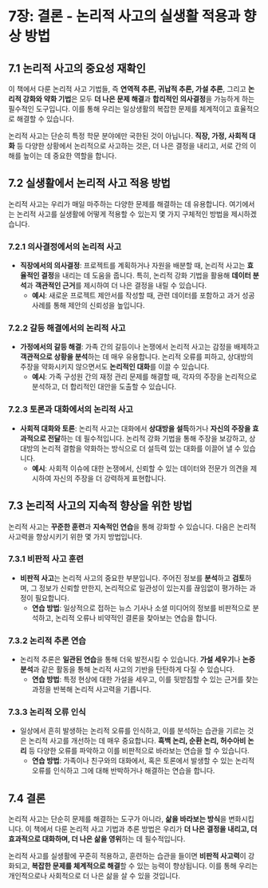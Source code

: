 
# 7장: 결론 - 논리적 사고의 실생활 적용과 향상 방법

## 7.1 논리적 사고의 중요성 재확인

이 책에서 다룬 논리적 사고 기법들, 즉 **연역적 추론, 귀납적 추론, 가설 추론**, 그리고 **논리적 강화와 약화 기법**은 모두 **더 나은 문제 해결**과 **합리적인 의사결정**을 가능하게 하는 필수적인 도구입니다. 이를 통해 우리는 일상생활의 복잡한 문제를 체계적이고 효율적으로 해결할 수 있습니다.

논리적 사고는 단순히 특정 학문 분야에만 국한된 것이 아닙니다. **직장, 가정, 사회적 대화** 등 다양한 상황에서 논리적으로 사고하는 것은, 더 나은 결정을 내리고, 서로 간의 이해를 높이는 데 중요한 역할을 합니다.

## 7.2 실생활에서 논리적 사고 적용 방법

논리적 사고는 우리가 매일 마주하는 다양한 문제를 해결하는 데 유용합니다. 여기에서는 논리적 사고를 실생활에 어떻게 적용할 수 있는지 몇 가지 구체적인 방법을 제시하겠습니다.

### 7.2.1 의사결정에서의 논리적 사고

* **직장에서의 의사결정**: 프로젝트를 계획하거나 자원을 배분할 때, 논리적 사고는 **효율적인 결정**을 내리는 데 도움을 줍니다. 특히, 논리적 강화 기법을 활용해 **데이터 분석**과 **객관적인 근거**를 제시하여 더 나은 결정을 내릴 수 있습니다.
   * **예시**: 새로운 프로젝트 제안서를 작성할 때, 관련 데이터를 포함하고 과거 성공 사례를 통해 제안의 신뢰성을 높입니다.

### 7.2.2 갈등 해결에서의 논리적 사고

* **가정에서의 갈등 해결**: 가족 간의 갈등이나 논쟁에서 논리적 사고는 감정을 배제하고 **객관적으로 상황을 분석**하는 데 매우 유용합니다. 논리적 오류를 피하고, 상대방의 주장을 약화시키지 않으면서도 **논리적인 대화**를 이끌 수 있습니다.
   * **예시**: 가족 구성원 간의 재정 관리 문제를 해결할 때, 각자의 주장을 논리적으로 분석하고, 더 합리적인 대안을 도출할 수 있습니다.

### 7.2.3 토론과 대화에서의 논리적 사고

* **사회적 대화와 토론**: 논리적 사고는 대화에서 **상대방을 설득**하거나 **자신의 주장을 효과적으로 전달**하는 데 필수적입니다. 논리적 강화 기법을 통해 주장을 보강하고, 상대방의 논리적 결함을 약화하는 방식으로 더 설득력 있는 대화를 이끌어 낼 수 있습니다.
   * **예시**: 사회적 이슈에 대한 논쟁에서, 신뢰할 수 있는 데이터와 전문가 의견을 제시하여 자신의 주장을 더 강력하게 표현합니다.

## 7.3 논리적 사고의 지속적 향상을 위한 방법

논리적 사고는 **꾸준한 훈련**과 **지속적인 연습**을 통해 강화할 수 있습니다. 다음은 논리적 사고력을 향상시키기 위한 몇 가지 방법입니다.

### 7.3.1 비판적 사고 훈련

* **비판적 사고**는 논리적 사고의 중요한 부분입니다. 주어진 정보를 **분석**하고 **검토**하며, 그 정보가 신뢰할 만한지, 논리적으로 일관성이 있는지를 끊임없이 평가하는 과정이 필요합니다.
   * **연습 방법**: 일상적으로 접하는 뉴스 기사나 소셜 미디어의 정보를 비판적으로 분석하고, 논리적 오류나 비약적인 결론을 찾아보는 연습을 합니다.

### 7.3.2 논리적 추론 연습

* 논리적 추론은 **일관된 연습**을 통해 더욱 발전시킬 수 있습니다. **가설 세우기**나 **논증 분석**과 같은 활동을 통해 논리적 사고의 기반을 탄탄하게 다질 수 있습니다.
   * **연습 방법**: 특정 현상에 대한 가설을 세우고, 이를 뒷받침할 수 있는 근거를 찾는 과정을 반복해 논리적 사고력을 기릅니다.

### 7.3.3 논리적 오류 인식

* 일상에서 흔히 발생하는 논리적 오류를 인식하고, 이를 분석하는 습관을 기르는 것은 논리적 사고를 개선하는 데 매우 중요합니다. **흑백 논리, 순환 논리, 허수아비 논리** 등 다양한 오류를 파악하고 이를 비판적으로 바라보는 연습을 할 수 있습니다.
   * **연습 방법**: 가족이나 친구와의 대화에서, 혹은 토론에서 발생할 수 있는 논리적 오류를 인식하고 그에 대해 반박하거나 해결하는 연습을 합니다.

## 7.4 결론

논리적 사고는 단순히 문제를 해결하는 도구가 아니라, **삶을 바라보는 방식**을 변화시킵니다. 이 책에서 다룬 논리적 사고 기법과 추론 방법은 우리가 **더 나은 결정을 내리고, 더 효과적으로 대화하며, 더 나은 삶을 영위**하는 데 필수적입니다.

논리적 사고를 실생활에 꾸준히 적용하고, 훈련하는 습관을 들이면 **비판적 사고력**이 강화되고, **복잡한 문제를 체계적으로 해결**할 수 있는 능력이 향상됩니다. 이를 통해 우리는 개인적으로나 사회적으로 더 나은 삶을 살 수 있을 것입니다.
